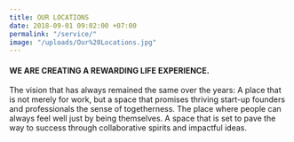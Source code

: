 ```yaml
---
title: OUR LOCATIONS
date: 2018-09-01 09:02:00 +07:00
permalink: "/service/"
image: "/uploads/Our%20Locations.jpg"
---
```


<div class="row mb-5">
<div class="col-12 col-lg-8 offset-lg-2 text-center">
<h4 class="mb-4">WE ARE CREATING A REWARDING LIFE EXPERIENCE.</h4>
<p>The vision that has always remained the same over the years: A place that is not merely for work, but a space that promises thriving start-up founders and professionals the sense of togetherness. The place where people can always feel well just by being themselves. A space that is set to pave the way to success through collaborative spirits and impactful ideas.</p>
</div>
</div>